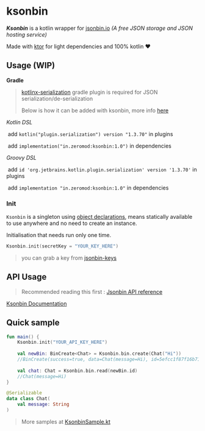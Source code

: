 # ksonbin
***Ksonbin*** is a kotlin wrapper for [jsonbin.io](https://jsonbin.io) *(A free JSON storage and JSON hosting service)*

Made with [ktor](https://ktor.io/) for light dependencies and 100% kotlin :heart:

## Usage (WIP)

**Gradle**

> [kotlinx-serialization](https://github.com/Kotlin/kotlinx.serialization) gradle plugin is required for JSON serialization/de-serialization
>
> Below is how it can be added with ksonbin, more info [here](https://github.com/Kotlin/kotlinx.serialization#gradle)

*Kotlin DSL*

​	add `kotlin("plugin.serialization") version "1.3.70"` in plugins

​	add `implementation("in.zeromod:ksonbin:1.0")` in dependencies

*Groovy DSL*

​	add `id 'org.jetbrains.kotlin.plugin.serialization' version '1.3.70'` in plugins

​	add `implementation "in.zeromod:ksonbin:1.0"` in dependencies

###  Init

`Ksonbin` is a singleton using [object declarations](https://kotlinlang.org/docs/reference/object-declarations.html#object-declarations), means statically available to use anywhere and no need to create an instance.

Initialisation that needs run only one time.

```kotlin
Ksonbin.init(secretKey = "YOUR_KEY_HERE")
```

> you can grab a key from [jsonbin-keys](https://jsonbin.io/api-keys)

## API Usage

> Recommended reading this first : [Jsonbin API reference](https://jsonbin.io/api-reference) 

[Ksonbin Documentation]()

## Quick sample

```kotlin
fun main() {
    Ksonbin.init("YOUR_API_KEY_HERE")
    
    val newBin: BinCreate<Chat> = Ksonbin.bin.create(Chat("Hi"))
    //BinCreate(success=true, data=Chat(message=Hi), id=5efcc1f87f16b71d48a96f91, private=true)
    
    val chat: Chat = Ksonbin.bin.read(newBin.id)
    //Chat(message=Hi)
}

@Serializable
data class Chat(
    val message: String
)
```

> More samples at [KsonbinSample.kt](https://github.com/zeromod/ksonbin/blob/master/sample/src/main/kotlin/KsonbinSample.kt)
